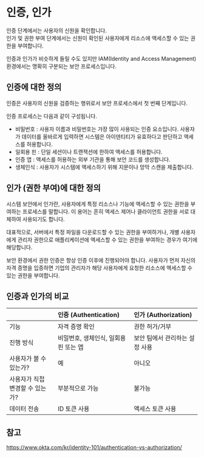# 인증, 인가

인증 단계에서는 사용자의 신원을 확인합니다.    
인가 및 권한 부여 단계에서는 신원이 확인된 사용자에게 리소스에 액세스할 수 있는 권한을 부여합니다.

인증과 인가가 비슷하게 들릴 수도 있지만 IAM(Identity and Access Management) 환경에서는 명확히 구분되는 보안 프로세스입니다.

## 인증에 대한 정의
인증은 사용자의 신원을 검증하는 행위로서 보안 프로세스에서 첫 번째 단계입니다. 

인증 프로세스는 다음과 같이 구성됩니다.

- 비밀번호 : 사용자 이름과 비밀번호는 가장 많이 사용되는 인증 요소입니다. 사용자가 데이터를 올바르게 입력하면 시스템은 아이덴티티가 유효하다고 판단하고 액세스를 허용합니다.
- 일회용 핀 : 단일 세션이나 트랜잭션에 한하여 액세스를 허용합니다.
- 인증 앱 : 액세스를 허용하는 외부 기관을 통해 보안 코드를 생성합니다.
- 생체인식 : 사용자가 시스템에 액세스하기 위해 지문이나 망막 스캔을 제출합니다. 

## 인가 (권한 부여)에 대한 정의
시스템 보안에서 인가란, 사용자에게 특정 리소스나 기능에 액세스할 수 있는 권한을 부여하는 프로세스를 말합니다. 이 용어는 흔히 액세스 제어나 클라이언트 권한을 서로 대체하여 사용되기도 합니다.

대표적으로, 서버에서 특정 파일을 다운로드할 수 있는 권한을 부여하거나, 개별 사용자에게 관리자 권한으로 애플리케이션에 액세스할 수 있는 권한을 부여하는 경우가 여기에 해당합니다.

보안 환경에서 권한 인증은 항상 인증 이후에 진행되어야 합니다. 사용자가 먼저 자신의 자격 증명을 입증하면 기업의 관리자가 해당 사용자에게 요청한 리소스에 액세스할 수 있는 권한을 부여합니다.


## 인증과 인가의 비교
||인증 (Authentication)|인가 (Authorization)|
|:---|:---|:---|
|기능|자격 증명 확인|권한 허가/거부|
|진행 방식|비밀번호, 생체인식, 일회용 핀 또는 앱|보안 팀에서 관리하는 설정 사용|
|사용자가 볼 수 있는가?|예|아니오|
|사용자가 직접 변경할 수 있는가?|부분적으로 가능|불가능 |
|데이터 전송|ID 토큰 사용|액세스 토큰 사용 |

## 참고 
https://www.okta.com/kr/identity-101/authentication-vs-authorization/